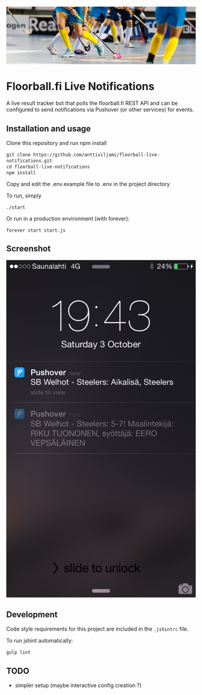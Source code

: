 ![Floorball.fi Live Notifications](/assets/images/cover.jpg)
# Floorball.fi Live Notifications

A live result tracker bot that polls the floorball.fi REST API and can be configured to send notifications via Pushover (or other services) for events.

## Installation and usage

Clone this repository and run npm install

```
git clone https://github.com/anttiviljami/floorball-live-notifications.git
cd floorball-live-notifications
npm install
```

Copy and edit the .env.example file to .env in the project directory

To run, simply
```
./start
```

Or run in a production environment (with forever):
```
forever start start.js
```

## Screenshot

![iPhone screenshot](/assets/images/screenshot1.png)

## Development

Code style requirements for this project are included in the `.jshintrc` file.

To run jshint automatically:

```
gulp lint
```

## TODO

- simpler setup (maybe interactive config creation ?)
